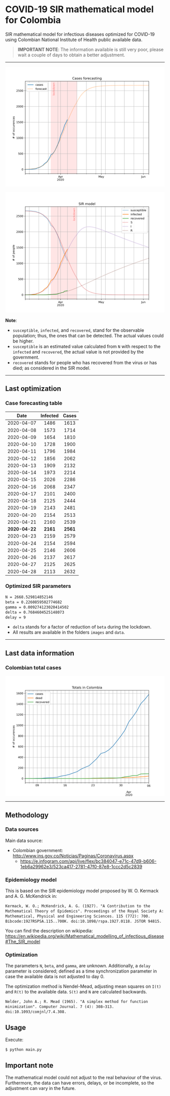 # COVID-19 SIR mathematical model for Colombia

SIR mathematical model for infectious diseases optimized for COVID-19 using Colombian National Institute of Health public available data.

> **IMPORTANT NOTE**: The information available is still very poor, please wait a couple of days to obtain a better adjustment.

-----

![sir-cases](https://github.com/agastalver/sir-covid-19-colombia/raw/master/images/generated-sir-cases.png "SIR Model Cases")

![sir](https://github.com/agastalver/sir-covid-19-colombia/raw/master/images/generated-sir.png "SIR Model")

**Note**: 

* `susceptible`, `infected`, and `recovered`, stand for the observable population; thus, the ones that can be detected. The actual values could be higher.
* `susceptible` is an estimated value calculated from `N` with respect to the `infected` and `recovered`, the actual value is not provided by the government.
* `recovered` stands for people who has recovered from the virus or has died; as considered in the SIR model.

-----

## Last optimization

### Case forecasting table

| Date           | Infected | Cases    |
|:--------------:|:--------:|:--------:|
| 2020-04-07     | 1486     | 1613     |
| 2020-04-08     | 1573     | 1714     |
| 2020-04-09     | 1654     | 1810     |
| 2020-04-10     | 1728     | 1900     |
| 2020-04-11     | 1796     | 1984     |
| 2020-04-12     | 1856     | 2062     |
| 2020-04-13     | 1909     | 2132     |
| 2020-04-14     | 1973     | 2214     |
| 2020-04-15     | 2026     | 2286     |
| 2020-04-16     | 2068     | 2347     |
| 2020-04-17     | 2101     | 2400     |
| 2020-04-18     | 2125     | 2444     |
| 2020-04-19     | 2143     | 2481     |
| 2020-04-20     | 2154     | 2513     |
| 2020-04-21     | 2160     | 2539     |
| **2020-04-22** | **2161** | **2561** |
| 2020-04-23     | 2159     | 2579     |
| 2020-04-24     | 2154     | 2594     |
| 2020-04-25     | 2146     | 2606     |
| 2020-04-26     | 2137     | 2617     |
| 2020-04-27     | 2125     | 2625     |
| 2020-04-28     | 2113     | 2632     |

### Optimized SIR parameters

```
N = 2668.529814852146
beta = 0.2260859502774682
gamma = 0.009274123020414502
delta = 0.7684604525148073
delay = 9
```

* `delta` stands for a factor of reduction of `beta` during the lockdown.
* All results are available in the folders `images` and `data`.

-----

## Last data information

### Colombian total cases

![total](https://github.com/agastalver/sir-covid-19-colombia/raw/master/images/generated-total.png "Total cases")

-----

## Methodology

### Data sources

Main data source:

* Colombian government: http://www.ins.gov.co/Noticias/Paginas/Coronavirus.aspx
  * https://e.infogram.com/api/live/flex/bc384047-e71c-47d9-b606-1eb6a29962e3/523ca417-2781-47f0-87e8-1ccc2d5c2839

### Epidemiology model

This is based on the SIR epidemiology model proposed by W. O. Kermack and A. G. McKendrick in:

```
Kermack, W. O.; McKendrick, A. G. (1927). "A Contribution to the Mathematical Theory of Epidemics". Proceedings of the Royal Society A: Mathematical, Physical and Engineering Sciences. 115 (772): 700. Bibcode:1927RSPSA.115..700K. doi:10.1098/rspa.1927.0118. JSTOR 94815.
```

You can find the description on wikipedia: https://en.wikipedia.org/wiki/Mathematical_modelling_of_infectious_disease#The_SIR_model

### Optimization

The parameters `N`, `beta`, and `gamma`, are unknown. Additionally, a `delay` parameter is considered; defined as a time synchronization parameter in case the available data is not adjusted to day 0.

The optimization method is Nendel-Mead, adjusting mean squares on `I(t)` and `R(t)` to the available data. `S(t)` and `N` are calculated backwards.

```
Nelder, John A.; R. Mead (1965). "A simplex method for function minimization". Computer Journal. 7 (4): 308–313. doi:10.1093/comjnl/7.4.308.
```

## Usage

Execute:

```
$ python main.py
```

## Important note

The mathematical model could not adjust to the real behaviour of the virus. Furthermore, the data can have errors, delays, or be incomplete, so the adjustment can vary in the future.
